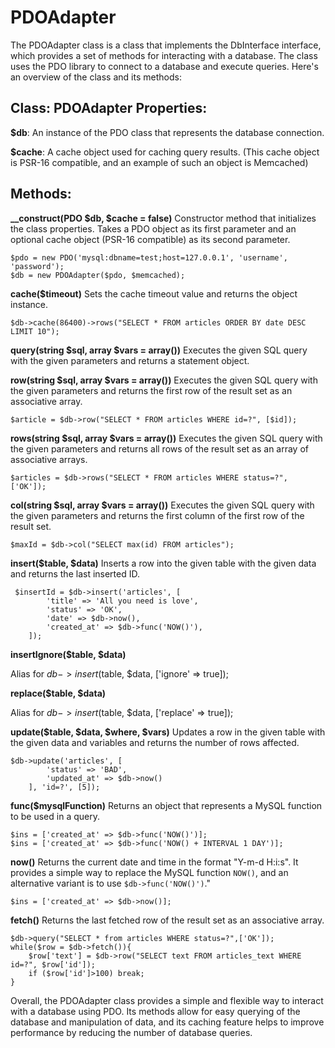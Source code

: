 # PDOAdapter

The PDOAdapter class is a class that implements the DbInterface interface, which provides a set of methods for interacting with a database. The class uses the PDO library to connect to a database and execute queries. Here's an overview of the class and its methods:

## Class: PDOAdapter Properties: 

**$db**: An instance of the PDO class that represents the database connection. 

**$cache**: A cache object used for caching query results. (This cache object is PSR-16 compatible, and an example of such an object is Memcached)

## Methods: 

**__construct(PDO $db, $cache = false)** 
Constructor method that initializes the class properties. Takes a PDO object as its first parameter and an optional cache object (PSR-16 compatible) as its second parameter.

    $pdo = new PDO('mysql:dbname=test;host=127.0.0.1', 'username', 'password');
    $db = new PDOAdapter($pdo, $memcached);


**cache($timeout)** 
Sets the cache timeout value and returns the object instance.

    $db->cache(86400)->rows("SELECT * FROM articles ORDER BY date DESC LIMIT 10");

**query(string $sql, array $vars = array())** 
Executes the given SQL query with the given parameters and returns a statement object.

**row(string $sql, array $vars = array())** 
Executes the given SQL query with the given parameters and returns the first row of the result set as an associative array.

    $article = $db->row("SELECT * FROM articles WHERE id=?", [$id]);

**rows(string $sql, array $vars = array())** 
Executes the given SQL query with the given parameters and returns all rows of the result set as an array of associative arrays.

    $articles = $db->rows("SELECT * FROM articles WHERE status=?", ['OK']);

**col(string $sql, array $vars = array())** 
Executes the given SQL query with the given parameters and returns the first column of the first row of the result set.

    $maxId = $db->col("SELECT max(id) FROM articles");

**insert($table, $data)** 
Inserts a row into the given table with the given data and returns the last inserted ID.
  

     $insertId = $db->insert('articles', [
            'title' => 'All you need is love',
            'status' => 'OK',
            'date' => $db->now(),
            'created_at' => $db->func('NOW()'),
        ]);

**insertIgnore($table, $data)**

Alias for $db->insert($table, $data, ['ignore' => true]);

**replace($table, $data)**

Alias for $db->insert($table, $data, ['replace' => true]);


**update($table, $data, $where, $vars)** 
Updates a row in the given table with the given data and variables and returns the number of rows affected.

    $db->update('articles', [
            'status' => 'BAD',
            'updated_at' => $db->now()
        ], 'id=?', [5]);


**func($mysqlFunction)** 
Returns an object that represents a MySQL function to be used in a query.

    $ins = ['created_at' => $db->func('NOW()')];
    $ins = ['created_at' => $db->func('NOW() + INTERVAL 1 DAY')];

**now()** 
Returns the current date and time in the format "Y-m-d H:i:s". It provides a simple way to replace the MySQL function `NOW()`, and an alternative variant is to use `$db->func('NOW()')`."

    $ins = ['created_at' => $db->now()];

**fetch()** 
Returns the last fetched row of the result set as an associative array.

    $db->query("SELECT * from articles WHERE status=?",['OK']);
    while($row = $db->fetch()){
    	$row['text'] = $db->row("SELECT text FROM articles_text WHERE id=?", $row['id']);
    	if ($row['id']>100) break;
    }

Overall, the PDOAdapter class provides a simple and flexible way to interact with a database using PDO. Its methods allow for easy querying of the database and manipulation of data, and its caching feature helps to improve performance by reducing the number of database queries.
